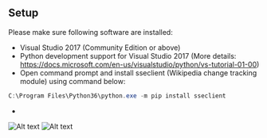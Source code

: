 
## Setup

Please make sure following software are installed:

* Visual Studio 2017 (Community Edition or above)
* Python development support for Visual Studio 2017 (More details: https://docs.microsoft.com/en-us/visualstudio/python/vs-tutorial-01-00)
* Open command prompt and install sseclient (Wikipedia change tracking module) using command below:

``` PowerShell
C:\Program Files\Python36\python.exe -m pip install sseclient 
```

*
![Alt text](/projects/wikichain/Images/python-install1.JPEG?raw=true "Python Install")
![Alt text](/projects/wikichain/Images/python-install2.JPEG?raw=true "Python Install")
